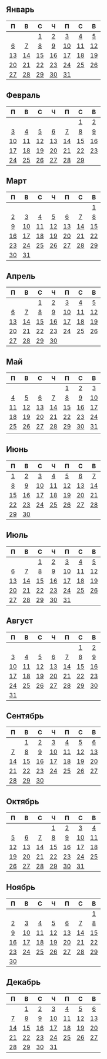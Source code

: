 ## Январь
|П|В|С|Ч|П|С|В|
|:-:|:-:|:-:|:-:|:-:|:-:|:-:|
| | |[1](2020.01.01.md)|[2](2020.01.02.md)|[3](2020.01.03.md)|[4](2020.01.04.md)|[5](2020.01.05.md)|
|[6](2020.01.06.md)|[7](2020.01.07.md)|[8](2020.01.08.md)|[9](2020.01.09.md)|[10](2020.01.10.md)|[11](2020.01.11.md)|[12](2020.01.12.md)|
|[13](2020.01.13.md)|[14](2020.01.14.md)|[15](2020.01.15.md)|[16](2020.01.16.md)|[17](2020.01.17.md)|[18](2020.01.18.md)|[19](2020.01.19.md)|
|[20](2020.01.20.md)|[21](2020.01.21.md)|[22](2020.01.22.md)|[23](2020.01.23.md)|[24](2020.01.24.md)|[25](2020.01.25.md)|[26](2020.01.26.md)|
|[27](2020.01.27.md)|[28](2020.01.28.md)|[29](2020.01.29.md)|[30](2020.01.30.md)|[31](2020.01.31.md)| | |
## Февраль
|П|В|С|Ч|П|С|В|
|:-:|:-:|:-:|:-:|:-:|:-:|:-:|
| | | | | |[1](2020.02.01.md)|[2](2020.02.02.md)|
|[3](2020.02.03.md)|[4](2020.02.04.md)|[5](2020.02.05.md)|[6](2020.02.06.md)|[7](2020.02.07.md)|[8](2020.02.08.md)|[9](2020.02.09.md)|
|[10](2020.02.10.md)|[11](2020.02.11.md)|[12](2020.02.12.md)|[13](2020.02.13.md)|[14](2020.02.14.md)|[15](2020.02.15.md)|[16](2020.02.16.md)|
|[17](2020.02.17.md)|[18](2020.02.18.md)|[19](2020.02.19.md)|[20](2020.02.20.md)|[21](2020.02.21.md)|[22](2020.02.22.md)|[23](2020.02.23.md)|
|[24](2020.02.24.md)|[25](2020.02.25.md)|[26](2020.02.26.md)|[27](2020.02.27.md)|[28](2020.02.28.md)|[29](2020.02.29.md)| |
## Март
|П|В|С|Ч|П|С|В|
|:-:|:-:|:-:|:-:|:-:|:-:|:-:|
| | | | | | |[1](2020.03.01.md)|
|[2](2020.03.02.md)|[3](2020.03.03.md)|[4](2020.03.04.md)|[5](2020.03.05.md)|[6](2020.03.06.md)|[7](2020.03.07.md)|[8](2020.03.08.md)|
|[9](2020.03.09.md)|[10](2020.03.10.md)|[11](2020.03.11.md)|[12](2020.03.12.md)|[13](2020.03.13.md)|[14](2020.03.14.md)|[15](2020.03.15.md)|
|[16](2020.03.16.md)|[17](2020.03.17.md)|[18](2020.03.18.md)|[19](2020.03.19.md)|[20](2020.03.20.md)|[21](2020.03.21.md)|[22](2020.03.22.md)|
|[23](2020.03.23.md)|[24](2020.03.24.md)|[25](2020.03.25.md)|[26](2020.03.26.md)|[27](2020.03.27.md)|[28](2020.03.28.md)|[29](2020.03.29.md)|
|[30](2020.03.30.md)|[31](2020.03.31.md)| | | | | |
## Апрель
|П|В|С|Ч|П|С|В|
|:-:|:-:|:-:|:-:|:-:|:-:|:-:|
| | |[1](2020.04.01.md)|[2](2020.04.02.md)|[3](2020.04.03.md)|[4](2020.04.04.md)|[5](2020.04.05.md)|
|[6](2020.04.06.md)|[7](2020.04.07.md)|[8](2020.04.08.md)|[9](2020.04.09.md)|[10](2020.04.10.md)|[11](2020.04.11.md)|[12](2020.04.12.md)|
|[13](2020.04.13.md)|[14](2020.04.14.md)|[15](2020.04.15.md)|[16](2020.04.16.md)|[17](2020.04.17.md)|[18](2020.04.18.md)|[19](2020.04.19.md)|
|[20](2020.04.20.md)|[21](2020.04.21.md)|[22](2020.04.22.md)|[23](2020.04.23.md)|[24](2020.04.24.md)|[25](2020.04.25.md)|[26](2020.04.26.md)|
|[27](2020.04.27.md)|[28](2020.04.28.md)|[29](2020.04.29.md)|[30](2020.04.30.md)| | | |
## Май
|П|В|С|Ч|П|С|В|
|:-:|:-:|:-:|:-:|:-:|:-:|:-:|
| | | | |[1](2020.05.01.md)|[2](2020.05.02.md)|[3](2020.05.03.md)|
|[4](2020.05.04.md)|[5](2020.05.05.md)|[6](2020.05.06.md)|[7](2020.05.07.md)|[8](2020.05.08.md)|[9](2020.05.09.md)|[10](2020.05.10.md)|
|[11](2020.05.11.md)|[12](2020.05.12.md)|[13](2020.05.13.md)|[14](2020.05.14.md)|[15](2020.05.15.md)|[16](2020.05.16.md)|[17](2020.05.17.md)|
|[18](2020.05.18.md)|[19](2020.05.19.md)|[20](2020.05.20.md)|[21](2020.05.21.md)|[22](2020.05.22.md)|[23](2020.05.23.md)|[24](2020.05.24.md)|
|[25](2020.05.25.md)|[26](2020.05.26.md)|[27](2020.05.27.md)|[28](2020.05.28.md)|[29](2020.05.29.md)|[30](2020.05.30.md)|[31](2020.05.31.md)|
| | | | | | | |
## Июнь
|П|В|С|Ч|П|С|В|
|:-:|:-:|:-:|:-:|:-:|:-:|:-:|
|[1](2020.06.01.md)|[2](2020.06.02.md)|[3](2020.06.03.md)|[4](2020.06.04.md)|[5](2020.06.05.md)|[6](2020.06.06.md)|[7](2020.06.07.md)|
|[8](2020.06.08.md)|[9](2020.06.09.md)|[10](2020.06.10.md)|[11](2020.06.11.md)|[12](2020.06.12.md)|[13](2020.06.13.md)|[14](2020.06.14.md)|
|[15](2020.06.15.md)|[16](2020.06.16.md)|[17](2020.06.17.md)|[18](2020.06.18.md)|[19](2020.06.19.md)|[20](2020.06.20.md)|[21](2020.06.21.md)|
|[22](2020.06.22.md)|[23](2020.06.23.md)|[24](2020.06.24.md)|[25](2020.06.25.md)|[26](2020.06.26.md)|[27](2020.06.27.md)|[28](2020.06.28.md)|
|[29](2020.06.29.md)|[30](2020.06.30.md)| | | | | |
## Июль
|П|В|С|Ч|П|С|В|
|:-:|:-:|:-:|:-:|:-:|:-:|:-:|
| | |[1](2020.07.01.md)|[2](2020.07.02.md)|[3](2020.07.03.md)|[4](2020.07.04.md)|[5](2020.07.05.md)|
|[6](2020.07.06.md)|[7](2020.07.07.md)|[8](2020.07.08.md)|[9](2020.07.09.md)|[10](2020.07.10.md)|[11](2020.07.11.md)|[12](2020.07.12.md)|
|[13](2020.07.13.md)|[14](2020.07.14.md)|[15](2020.07.15.md)|[16](2020.07.16.md)|[17](2020.07.17.md)|[18](2020.07.18.md)|[19](2020.07.19.md)|
|[20](2020.07.20.md)|[21](2020.07.21.md)|[22](2020.07.22.md)|[23](2020.07.23.md)|[24](2020.07.24.md)|[25](2020.07.25.md)|[26](2020.07.26.md)|
|[27](2020.07.27.md)|[28](2020.07.28.md)|[29](2020.07.29.md)|[30](2020.07.30.md)|[31](2020.07.31.md)| | |
## Август
|П|В|С|Ч|П|С|В|
|:-:|:-:|:-:|:-:|:-:|:-:|:-:|
| | | | | |[1](2020.08.01.md)|[2](2020.08.02.md)|
|[3](2020.08.03.md)|[4](2020.08.04.md)|[5](2020.08.05.md)|[6](2020.08.06.md)|[7](2020.08.07.md)|[8](2020.08.08.md)|[9](2020.08.09.md)|
|[10](2020.08.10.md)|[11](2020.08.11.md)|[12](2020.08.12.md)|[13](2020.08.13.md)|[14](2020.08.14.md)|[15](2020.08.15.md)|[16](2020.08.16.md)|
|[17](2020.08.17.md)|[18](2020.08.18.md)|[19](2020.08.19.md)|[20](2020.08.20.md)|[21](2020.08.21.md)|[22](2020.08.22.md)|[23](2020.08.23.md)|
|[24](2020.08.24.md)|[25](2020.08.25.md)|[26](2020.08.26.md)|[27](2020.08.27.md)|[28](2020.08.28.md)|[29](2020.08.29.md)|[30](2020.08.30.md)|
|[31](2020.08.31.md)| | | | | | |
## Сентябрь
|П|В|С|Ч|П|С|В|
|:-:|:-:|:-:|:-:|:-:|:-:|:-:|
| |[1](2020.09.01.md)|[2](2020.09.02.md)|[3](2020.09.03.md)|[4](2020.09.04.md)|[5](2020.09.05.md)|[6](2020.09.06.md)|
|[7](2020.09.07.md)|[8](2020.09.08.md)|[9](2020.09.09.md)|[10](2020.09.10.md)|[11](2020.09.11.md)|[12](2020.09.12.md)|[13](2020.09.13.md)|
|[14](2020.09.14.md)|[15](2020.09.15.md)|[16](2020.09.16.md)|[17](2020.09.17.md)|[18](2020.09.18.md)|[19](2020.09.19.md)|[20](2020.09.20.md)|
|[21](2020.09.21.md)|[22](2020.09.22.md)|[23](2020.09.23.md)|[24](2020.09.24.md)|[25](2020.09.25.md)|[26](2020.09.26.md)|[27](2020.09.27.md)|
|[28](2020.09.28.md)|[29](2020.09.29.md)|[30](2020.09.30.md)| | | | |
## Октябрь
|П|В|С|Ч|П|С|В|
|:-:|:-:|:-:|:-:|:-:|:-:|:-:|
| | | |[1](2020.10.01.md)|[2](2020.10.02.md)|[3](2020.10.03.md)|[4](2020.10.04.md)|
|[5](2020.10.05.md)|[6](2020.10.06.md)|[7](2020.10.07.md)|[8](2020.10.08.md)|[9](2020.10.09.md)|[10](2020.10.10.md)|[11](2020.10.11.md)|
|[12](2020.10.12.md)|[13](2020.10.13.md)|[14](2020.10.14.md)|[15](2020.10.15.md)|[16](2020.10.16.md)|[17](2020.10.17.md)|[18](2020.10.18.md)|
|[19](2020.10.19.md)|[20](2020.10.20.md)|[21](2020.10.21.md)|[22](2020.10.22.md)|[23](2020.10.23.md)|[24](2020.10.24.md)|[25](2020.10.25.md)|
|[26](2020.10.26.md)|[27](2020.10.27.md)|[28](2020.10.28.md)|[29](2020.10.29.md)|[30](2020.10.30.md)|[31](2020.10.31.md)| |
## Ноябрь
|П|В|С|Ч|П|С|В|
|:-:|:-:|:-:|:-:|:-:|:-:|:-:|
| | | | | | |[1](2020.11.01.md)|
|[2](2020.11.02.md)|[3](2020.11.03.md)|[4](2020.11.04.md)|[5](2020.11.05.md)|[6](2020.11.06.md)|[7](2020.11.07.md)|[8](2020.11.08.md)|
|[9](2020.11.09.md)|[10](2020.11.10.md)|[11](2020.11.11.md)|[12](2020.11.12.md)|[13](2020.11.13.md)|[14](2020.11.14.md)|[15](2020.11.15.md)|
|[16](2020.11.16.md)|[17](2020.11.17.md)|[18](2020.11.18.md)|[19](2020.11.19.md)|[20](2020.11.20.md)|[21](2020.11.21.md)|[22](2020.11.22.md)|
|[23](2020.11.23.md)|[24](2020.11.24.md)|[25](2020.11.25.md)|[26](2020.11.26.md)|[27](2020.11.27.md)|[28](2020.11.28.md)|[29](2020.11.29.md)|
|[30](2020.11.30.md)| | | | | | |
## Декабрь
|П|В|С|Ч|П|С|В|
|:-:|:-:|:-:|:-:|:-:|:-:|:-:|
| |[1](2020.12.01.md)|[2](2020.12.02.md)|[3](2020.12.03.md)|[4](2020.12.04.md)|[5](2020.12.05.md)|[6](2020.12.06.md)|
|[7](2020.12.07.md)|[8](2020.12.08.md)|[9](2020.12.09.md)|[10](2020.12.10.md)|[11](2020.12.11.md)|[12](2020.12.12.md)|[13](2020.12.13.md)|
|[14](2020.12.14.md)|[15](2020.12.15.md)|[16](2020.12.16.md)|[17](2020.12.17.md)|[18](2020.12.18.md)|[19](2020.12.19.md)|[20](2020.12.20.md)|
|[21](2020.12.21.md)|[22](2020.12.22.md)|[23](2020.12.23.md)|[24](2020.12.24.md)|[25](2020.12.25.md)|[26](2020.12.26.md)|[27](2020.12.27.md)|
|[28](2020.12.28.md)|[29](2020.12.29.md)|[30](2020.12.30.md)|[31](2020.12.31.md)| | | |
